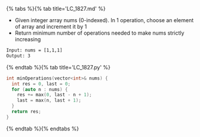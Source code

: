 {% tabs %}{% tab title='LC_1827.md' %}

* Given integer array nums (0-indexed). In 1 operation, choose an element of array and increment it by 1
* Return minimum number of operations needed to make nums strictly increasing

```txt
Input: nums = [1,1,1]
Output: 3
```

{% endtab %}{% tab title='LC_1827.py' %}

```cpp
int minOperations(vector<int>& nums) {
  int res = 0, last = 0;
  for (auto n : nums) {
    res += max(0, last - n + 1);
    last = max(n, last + 1);
  }
  return res;
}
```

{% endtab %}{% endtabs %}
